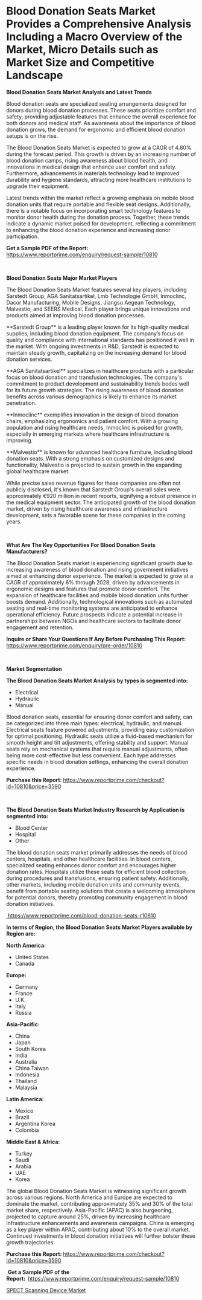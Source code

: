 <p><h1>Blood Donation Seats Market Provides a Comprehensive Analysis Including a Macro Overview of the Market, Micro Details such as Market Size and Competitive Landscape</h1></p><p><strong>Blood Donation Seats Market Analysis and Latest Trends</strong></p>
<p><p>Blood donation seats are specialized seating arrangements designed for donors during blood donation processes. These seats prioritize comfort and safety, providing adjustable features that enhance the overall experience for both donors and medical staff. As awareness about the importance of blood donation grows, the demand for ergonomic and efficient blood donation setups is on the rise.</p><p>The Blood Donation Seats Market is expected to grow at a CAGR of 4.80% during the forecast period. This growth is driven by an increasing number of blood donation camps, rising awareness about blood health, and innovations in medical design that enhance user comfort and safety. Furthermore, advancements in materials technology lead to improved durability and hygiene standards, attracting more healthcare institutions to upgrade their equipment.</p><p>Latest trends within the market reflect a growing emphasis on mobile blood donation units that require portable and flexible seat designs. Additionally, there is a notable focus on incorporating smart technology features to monitor donor health during the donation process. Together, these trends indicate a dynamic market poised for development, reflecting a commitment to enhancing the blood donation experience and increasing donor participation.</p></p>
<p><strong>Get a Sample PDF of the Report:&nbsp;</strong> <a href="https://www.reportprime.com/enquiry/request-sample/10810?utm_campaign=3045&utm_medium=2&utm_source=Github&utm_content=ia&utm_term=20032025&utm_id=blood-donation-seats">https://www.reportprime.com/enquiry/request-sample/10810</a></p>
<p>&nbsp;</p>
<p><strong>Blood Donation Seats Major Market Players</strong></p>
<p><p>The Blood Donation Seats Market features several key players, including Sarstedt Group, AGA Sanitatsartikel, Lmb Technologie GmbH, Inmoclinc, Dacor Manufacturing, Mobile Designs, Jiangsu Aegean Technology, Malvestio, and SEERS Medical. Each player brings unique innovations and products aimed at improving blood donation processes.</p><p>**Sarstedt Group** is a leading player known for its high-quality medical supplies, including blood donation equipment. The company’s focus on quality and compliance with international standards has positioned it well in the market. With ongoing investments in R&D, Sarstedt is expected to maintain steady growth, capitalizing on the increasing demand for blood donation services.</p><p>**AGA Sanitatsartikel** specializes in healthcare products with a particular focus on blood donation and transfusion technologies. The company's commitment to product development and sustainability trends bodes well for its future growth strategies. The rising awareness of blood donation benefits across various demographics is likely to enhance its market penetration.</p><p>**Inmoclinc** exemplifies innovation in the design of blood donation chairs, emphasizing ergonomics and patient comfort. With a growing population and rising healthcare needs, Inmoclinc is poised for growth, especially in emerging markets where healthcare infrastructure is improving.</p><p>**Malvestio** is known for advanced healthcare furniture, including blood donation seats. With a strong emphasis on customized designs and functionality, Malvestio is projected to sustain growth in the expanding global healthcare market.</p><p>While precise sales revenue figures for these companies are often not publicly disclosed, it's known that Sarstedt Group's overall sales were approximately €920 million in recent reports, signifying a robust presence in the medical equipment sector. The anticipated growth of the blood donation market, driven by rising healthcare awareness and infrastructure development, sets a favorable scene for these companies in the coming years.</p></p>
<p>&nbsp;</p>
<p><strong>What Are The Key Opportunities For Blood Donation Seats Manufacturers?</strong></p>
<p><p>The Blood Donation Seats market is experiencing significant growth due to increasing awareness of blood donation and rising government initiatives aimed at enhancing donor experience. The market is expected to grow at a CAGR of approximately 6% through 2028, driven by advancements in ergonomic designs and features that promote donor comfort. The expansion of healthcare facilities and mobile blood donation units further boosts demand. Additionally, technological innovations such as automated seating and real-time monitoring systems are anticipated to enhance operational efficiency. Future prospects indicate a potential increase in partnerships between NGOs and healthcare sectors to facilitate donor engagement and retention.</p></p>
<p><strong>Inquire or Share Your Questions If Any Before Purchasing This Report:</strong> <a href="https://www.reportprime.com/enquiry/pre-order/10810?utm_campaign=3045&utm_medium=2&utm_source=Github&utm_content=ia&utm_term=20032025&utm_id=blood-donation-seats">https://www.reportprime.com/enquiry/pre-order/10810</a></p>
<p>&nbsp;</p>
<p><strong>Market Segmentation</strong></p>
<p><strong>The Blood Donation Seats Market Analysis by types is segmented into:</strong></p>
<p><ul><li>Electrical</li><li>Hydraulic</li><li>Manual</li></ul></p>
<p><p>Blood donation seats, essential for ensuring donor comfort and safety, can be categorized into three main types: electrical, hydraulic, and manual. Electrical seats feature powered adjustments, providing easy customization for optimal positioning. Hydraulic seats utilize a fluid-based mechanism for smooth height and tilt adjustments, offering stability and support. Manual seats rely on mechanical systems that require manual adjustments, often being more cost-effective but less convenient. Each type addresses specific needs in blood donation settings, enhancing the overall donation experience.</p></p>
<p><strong>Purchase this Report:&nbsp;</strong><a href="https://www.reportprime.com/checkout?id=10810&price=3590&utm_campaign=3045&utm_medium=2&utm_source=Github&utm_content=ia&utm_term=20032025&utm_id=blood-donation-seats">https://www.reportprime.com/checkout?id=10810&price=3590</a></p>
<p>&nbsp;</p>
<p><strong>The Blood Donation Seats Market Industry Research by Application is segmented into:</strong></p>
<p><ul><li>Blood Center</li><li>Hospital</li><li>Other</li></ul></p>
<p><p>The blood donation seats market primarily addresses the needs of blood centers, hospitals, and other healthcare facilities. In blood centers, specialized seating enhances donor comfort and encourages higher donation rates. Hospitals utilize these seats for efficient blood collection during procedures and transfusions, ensuring patient safety. Additionally, other markets, including mobile donation units and community events, benefit from portable seating solutions that create a welcoming atmosphere for potential donors, thereby promoting community engagement in blood donation initiatives.</p></p>
<p><a href="https://www.reportprime.com/blood-donation-seats-r10810?utm_campaign=3045&utm_medium=2&utm_source=Github&utm_content=ia&utm_term=20032025&utm_id=blood-donation-seats">&nbsp;https://www.reportprime.com/blood-donation-seats-r10810</a></p>
<p><strong>In terms of Region, the Blood Donation Seats Market Players available by Region are:</strong></p>
<p>
    <p> <strong> North America: </strong>
        <ul>
            <li>United States</li>
            <li>Canada</li>
        </ul>
        </p> 
    <p> <strong> Europe: </strong>
        <ul>
            <li>Germany</li>
            <li>France</li>
            <li>U.K.</li>
            <li>Italy</li>
            <li>Russia</li>
        </ul>
        </p> 
    <p> <strong> Asia-Pacific: </strong>
        <ul>
            <li>China</li>
            <li>Japan</li>
            <li>South Korea</li>
            <li>India</li>
            <li>Australia</li>
            <li>China Taiwan</li>
            <li>Indonesia</li>
            <li>Thailand</li>
            <li>Malaysia</li>
        </ul>
        </p> 
    <p> <strong> Latin America: </strong>
        <ul>
            <li>Mexico</li>
            <li>Brazil</li>
            <li>Argentina Korea</li>
            <li>Colombia</li>
        </ul>
        </p> 
    <p> <strong> Middle East & Africa: </strong>
        <ul>
            <li>Turkey</li>
            <li>Saudi</li>
            <li>Arabia</li>
            <li>UAE</li>
            <li>Korea</li>
        </ul>
    </p>
    </p>
<p><p>The global Blood Donation Seats Market is witnessing significant growth across various regions. North America and Europe are expected to dominate the market, contributing approximately 35% and 30% of the total market share, respectively. Asia-Pacific (APAC) is also burgeoning, projected to capture around 25%, driven by increasing healthcare infrastructure enhancements and awareness campaigns. China is emerging as a key player within APAC, contributing about 10% to the overall market. Continued investments in blood donation initiatives will further bolster these growth trajectories.</p></p>
<p><strong>Purchase this Report: </strong><a href="https://www.reportprime.com/checkout?id=10810&price=3590&utm_campaign=3045&utm_medium=2&utm_source=Github&utm_content=ia&utm_term=20032025&utm_id=blood-donation-seats">https://www.reportprime.com/checkout?id=10810&price=3590</a></p>
<p>&nbsp;<strong>Get a Sample PDF of the Report:&nbsp;&nbsp;</strong><a href="https://www.reportprime.com/enquiry/request-sample/10810?utm_campaign=3045&utm_medium=2&utm_source=Github&utm_content=ia&utm_term=20032025&utm_id=blood-donation-seats">https://www.reportprime.com/enquiry/request-sample/10810</a></p>
<p><strong></strong></p>
<p><p><a href="https://github.com/vilolakoreni/Market-Research-Report-List-1/blob/main/spect-scanning-device-market.md?utm_campaign=3045&utm_medium=2&utm_source=Github&utm_content=ia&utm_term=20032025&utm_id=blood-donation-seats">SPECT Scanning Device Market</a></p></p>